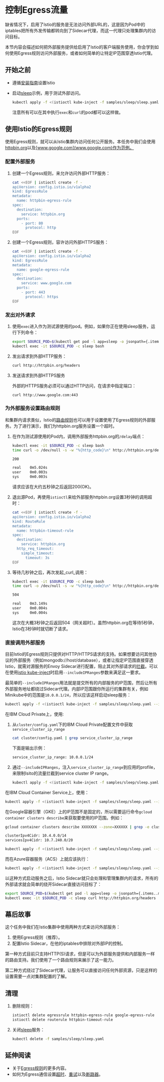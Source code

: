 # 控制Egress流量

缺省情况下，启用了Istio的服务是无法访问外部URL的，这是因为Pod中的iptables把所有外发传输都转向到了Sidecar代理，而这一代理只处理集群内的访问目标。

本节内容会描述如何把外部服务提供给启用了Istio的客户端服务使用，你会学到如何使用Egress规则访问外部服务，或者如何简单的让特定IP范围穿透Istio代理。

## 开始之前

- 遵循[安装指南](../../setup)设置Istio
- 启动[sleep](https://github.com/istio/istio/tree/master/samples/sleep)示例，用于测试外部访问。

    ```bash
    kubectl apply -f <(istioctl kube-inject -f samples/sleep/sleep.yaml)
    ```

	注意所有可以在其中执行`exec`和`curl`的pod都可以这样做。

## 使用Istio的Egress规则

使用Egress规则，就可以从Istio集群内访问任何公开服务。本任务中我们会使用[httpbin.org](http://httpbin.org/)以及[www.google.com](www.google.com)作为范例。

### 配置外部服务

1. 创建一个Egress规则，来允许访问外部HTTP服务：

    ```bash
    cat <<EOF | istioctl create -f -
    apiVersion: config.istio.io/v1alpha2
    kind: EgressRule
    metadata:
      name: httpbin-egress-rule
    spec:
      destination:
        service: httpbin.org
      ports:
        - port: 80
          protocol: http
    EOF
    ```

1. 创建一个Egress规则，容许访问外部HTTPS服务：

    ```bash
    cat <<EOF | istioctl create -f -
    apiVersion: config.istio.io/v1alpha2
    kind: EgressRule
    metadata:
      name: google-egress-rule
    spec:
      destination:
        service: www.google.com
      ports:
        - port: 443
          protocol: https
    EOF
    ```

### 发出对外请求

1. 使用`exec`进入作为测试源使用的pod。例如，如果你正在使用sleep服务，运行下列命令：

    ```bash
    export SOURCE_POD=$(kubectl get pod -l app=sleep -o jsonpath={.items..metadata.name})
	kubectl exec -it $SOURCE_POD -c sleep bash
    ```

2. 发出请求到外部HTTP服务：

    ```bash
    curl http://httpbin.org/headers
    ```

3. 发送请求到外部HTTPS服务

	外部的HTTPS服务必须可以通过HTTP访问，在请求中指定端口：

    ```bash
    curl http://www.google.com:443
    ```

### 为外部服务设置路由规则

和集群内请求类似，Istio的[路由规则](../../concepts/traffic-management/rules-configuration.md)也可以用于设置使用了Egress规则的外部服务。为了进行演示，我们为httpbin.org服务设置一个超时。

1. 在作为测试源使用的Pod内，调用外部服务httpbin.org的`/delay`端点：

    ```bash
    kubectl exec -it $SOURCE_POD -c sleep bash
    time curl -o /dev/null -s -w "%{http_code}\n" http://httpbin.org/delay/5
    ```

    ```bash
    200

    real    0m5.024s
    user    0m0.003s
    sys     0m0.003s
    ```

	请求应该在大约五秒钟之后返回200(OK)。

2. 退出源Pod，再使用`istioctl`来给外部服务httpbin.org设置3秒钟的调用超时：

    ```bash
    cat <<EOF | istioctl create -f -
    apiVersion: config.istio.io/v1alpha2
    kind: RouteRule
    metadata:
      name: httpbin-timeout-rule
    spec:
      destination:
        service: httpbin.org
      http_req_timeout:
        simple_timeout:
          timeout: 3s
    EOF
    ```

3. 等待几秒钟之后，再次发起_curl_调用：

    ```bash
    kubectl exec -it $SOURCE_POD -c sleep bash
    time curl -o /dev/null -s -w "%{http_code}\n" http://httpbin.org/delay/5
    ```

    ```bash
    504

    real    0m3.149s
    user    0m0.004s
    sys     0m0.004s
    ```

	这次在大概3秒钟之后返回504（网关超时）。虽然httpbin.org在等待5秒钟，Istio在3秒钟时就切断了请求。

### 直接调用外部服务

目前Istio的Egress规则只提供对HTTP/HTTPS请求的支持。如果想要访问其他协议的外部服务（例如mongodb://host/database），或者让指定IP范围直接穿透Istio，就需对源服务的Envoy Sidecar进行配置，阻止其对外部请求的[拦截](../../concepts/traffic-management/request-routing.md#communication-between-services)。可以在使用[istio kube-inject](../../reference/commands/istioctl.md#istioctl-kube-inject)时启用`--includeIPRanges`参数来满足这一要求。

最简单的`--includeIPRanges`用法就是提交所有的内部服务的IP范围，然后让所有外部服务地址都绕过Sidecar代理。内部IP范围跟你所运行的集群有关，例如Minikube中的范围是`10.0.0.1/24`，所以应该这样启动sleep服务：

```bash
kubectl apply -f <(istioctl kube-inject -f samples/sleep/sleep.yaml --includeIPRanges=10.0.0.1/24)
```

在IBM Cloud Private上，使用:

1. 从`cluster/config.yaml`下的IBM Cloud Private配置文件中获取`service_cluster_ip_range`

    ```bash
    cat cluster/config.yaml | grep service_cluster_ip_range
    ```

	下面是输出示例：

    ```bash
    service_cluster_ip_range: 10.0.0.1/24
    ```

2. 通过`--includeIPRanges`，注入`service_cluster_ip_range`到应用的profile，来限制Isito的流量拦截到service cluster IP range。

    ```bash
    kubectl apply -f <(istioctl kube-inject -f samples/sleep/sleep.yaml --includeIPRanges=10.0.0.1/24)
    ```

在IBM Cloud Container Service上，使用：

```bash
kubectl apply -f <(istioctl kube-inject -f samples/sleep/sleep.yaml --includeIPRanges=172.30.0.0/16,172.20.0.0/16,10.10.10.0/24)
```

在Google容器引擎（GKE）上的IP范围不是固定的，所以需要运行命令`gcloud container clusters describe`来获取要使用的IP范围。例如：

```bash
gcloud container clusters describe XXXXXXX --zone=XXXXXX | grep -e clusterIpv4Cidr -e servicesIpv4Cidr
```
```bash
clusterIpv4Cidr: 10.4.0.0/14
servicesIpv4Cidr: 10.7.240.0/20
```
```bash
kubectl apply -f <(istioctl kube-inject -f samples/sleep/sleep.yaml --includeIPRanges=10.4.0.0/14,10.7.240.0/20)
```

而在Azure容器服务（ACS）上就应该执行：

```bash
kubectl apply -f <(istioctl kube-inject -f samples/sleep/sleep.yaml --includeIPRanges=10.244.0.0/16,10.240.0.0/16)
```

以这种方式启动服务之后，Istio Sidecar就只会处理和管理集群内的请求，所有的外部请求就会简单的绕开Sidecar直接访问目标了：

```bash
export SOURCE_POD=$(kubectl get pod -l app=sleep -o jsonpath={.items..metadata.name})
kubectl exec -it $SOURCE_POD -c sleep curl http://httpbin.org/headers
```

## 幕后故事

这个任务中我们在Istio集群中使用两种方式来访问外部服务：

1. 使用Egress规则（推荐）。
2. 配置Istio Sidecar，在他的iptables中排除对外部IP的控制。

第一种方式目前只支持HTTP(S)请求，但是可以为外部服务提供和内部服务一样的路由支持。我们使用了一个路由规则来展示了这一能力。

第二种方式绕过了Sidecar代理，让服务可以直接访问任何外部资源，只是这样的设置需要一点对集群配置的了解。

## 清理

1. 删除规则：

    ```bash
    istioctl delete egressrule httpbin-egress-rule google-egress-rule
    istioctl delete routerule httpbin-timeout-rule
    ```

2. 关闭[sleep](https://github.com/istio/istio/tree/master/samples/sleep)服务：

    ```bash
    kubectl delete -f samples/sleep/sleep.yaml
    ```

## 延伸阅读

- 关于[Egress规则](../../concepts/traffic-management/rules-configuration.md#egress-rules)的更多内容。
- 如何为Egress通信设置[超时](../../reference/config/traffic-rules/routing-rules.md#httptimeout)、[重试](../../reference/config/traffic-rules/routing-rules.md#httpretry)以及[断路器](../../reference/config/traffic-rules/destination-policies.md#circuitbreaker)。
